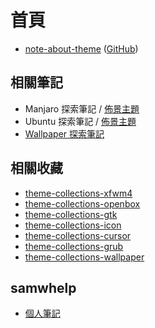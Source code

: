 
# 首頁

* [note-about-theme](https://samwhelp.github.io/note-about-theme/) ([GitHub](https://github.com/samwhelp/note-about-theme))


## 相關筆記

* Manjaro 探索筆記 / [佈景主題](https://samwhelp.github.io/note-about-manjaro/read/theme.html)
* Ubuntu 探索筆記 / [佈景主題](https://samwhelp.github.io/note-about-ubuntu/read/theme.html)
* [Wallpaper 探索筆記](https://samwhelp.github.io/note-about-wallpaper/)


## 相關收藏

* [theme-collections-xfwm4](https://github.com/samwhelp/theme-collections-xfwm4)
* [theme-collections-openbox](https://github.com/samwhelp/theme-collections-openbox)
* [theme-collections-gtk](https://github.com/samwhelp/theme-collections-gtk)
* [theme-collections-icon](https://github.com/samwhelp/theme-collections-icon)
* [theme-collections-cursor](https://github.com/samwhelp/theme-collections-cursor)
* [theme-collections-grub](https://github.com/samwhelp/theme-collections-grub)
* [theme-collections-wallpaper](https://github.com/samwhelp/theme-collections-wallpaper)

## samwhelp

* [個人筆記](https://samwhelp.github.io/book/)
